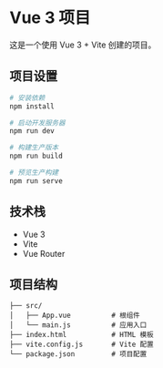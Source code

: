 # Vue 3 项目

这是一个使用 Vue 3 + Vite 创建的项目。

## 项目设置

```bash
# 安装依赖
npm install

# 启动开发服务器
npm run dev

# 构建生产版本
npm run build

# 预览生产构建
npm run serve
```

## 技术栈

- Vue 3
- Vite
- Vue Router

## 项目结构

```
├── src/
│   ├── App.vue          # 根组件
│   └── main.js          # 应用入口
├── index.html           # HTML 模板
├── vite.config.js       # Vite 配置
└── package.json         # 项目配置
```
